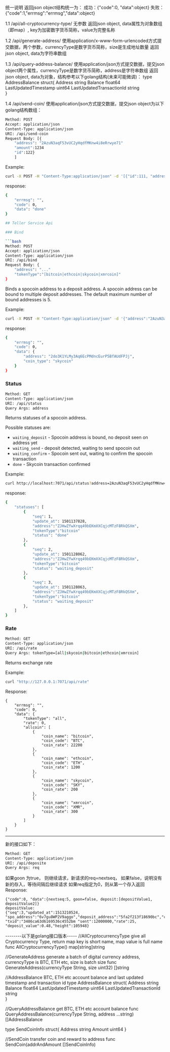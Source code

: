 统一说明
返回json object结构统一为：
成功：{"code":0, "data":object}
失败：{"code":1,"errmsg":"errmsg","data":object}

1.1 /api/all-cryptocurrency-type/
无参数
返回json object, data属性为对象数组（即map）, key为加密数字货币简称，value为完整名称

1.2 /api/generate-address/
使用application/x-www-form-urlencoded方式提交数据，两个参数，currencyType是数字货币简称，size是生成地址数量
返回json object, data为字符串数组

1.3 /api/query-address-balance/
使用application/json方式提交数据，提交json object两个属性，currencyType是数字货币简称，address是字符串数组
返回json object, data为对象，结构参考以下golang结构(未来可能微调)：
type AddressBalance struct{
	Address string
	Balance float64
	LastUpdatedTimestamp uint64
	LastUpdatedTransactionId string		
}

1.4 /api/send-coin/
使用application/json方式提交数据，提交json object为以下golang结构数组：

```bash
Method: POST
Accept: application/json
Content-Type: application/json
URI: /api/send-coin
Request Body: [{
    "address": "2AzuN3aqF53vUC2yHqdfMKnw4i8eRrwye71"
    "amount":1234
    "id":122}
    ]
```
Example:

```bash
curl -X POST -H "Content-Type:application/json" -d '[{"id":111, "address":"2AzuN3aqF53vUC2yHqdfMKnw4i8eRrwye71","amount":"1234"}]' http://localhost:7071/api/send-coin
```

response:

```bash
{
    "errmsg": "",
    "code": 0,
    "data": "done"
}

## Teller Service Api

### Bind

```bash
Method: POST
Accept: application/json
Content-Type: application/json
URI: /api/bind
Request Body: {
    "address": "..."
    "tokenType":"[bitcoin|ethcoin|skycoin|xmrcoin]"
}
```

Binds a spocoin address to a deposit address. A spocoin address can be bound to
multiple deposit addresses.  The default maximum number of bound addresses is 5.

Example:

```bash
curl -X POST -H "Content-Type:application/json" -d '{"address":"2AzuN3aqF53vUC2yHqdfMKnw4i8eRrwye71","coin_type":"skycoin"}' http://localhost:7071/api/bind/
```

response:

```bash
{
    "errmsg": "",
    "code": 0,
    "data": {
        "address": "2do3K1YLMy3Aq6EcPMdncEurP5BfAUdFPJj",
        "coin_type": "skycoin"
    }
}
```

### Status

```bash
Method: GET
Content-Type: application/json
URI: /api/status
Query Args: address
```

Returns statuses of a spocoin address.

Possible statuses are:

* `waiting_deposit` - Spocoin address is bound, no deposit seen on address yet
* `waiting_send` - deposit detected, waiting to send spocoin out
* `waiting_confirm` - Spocoin sent out, waiting to confirm the spocoin transaction
* `done` - Skycoin transaction confirmed

Example:

```bash
curl http://localhost:7071/api/status?address=2AzuN3aqF53vUC2yHqdfMKnw4i8eRrwye71\&coin_type=bitcoin
```

response:

```bash
{
    "statuses": [
        {
            "seq": 1,
            "update_at": 1501137828,
            "address":"ZJHwZfwXrqq49bEKmXXCqjcMTzF8RkQSXm",
            "tokenType":"bitcoin"
            "status": "done"
        },
        {
            "seq": 2,
            "update_at": 1501128062,
            "address":"ZJHwZfwXrqq49bEKmXXCqjcMTzF8RkQSXm",
            "tokenType":"bitcoin"
            "status": "waiting_deposit"
        },
        {
            "seq": 3,
            "update_at": 1501128063,
            "address":"ZJHwZfwXrqq49bEKmXXCqjcMTzF8RkQSXm",
            "tokenType":"bitcoin"
            "status": "waiting_deposit"
        },
    ]
}
```

### Rate

```bash
Method: GET
Content-Type: application/json
URI: /api/rate
Query Args: tokenType=[all|skycoin|bitcoin|ethcoin|xmrcoin]
```

Returns exchange rate

Example:

```bash
curl "http://127.0.0.1:7071/api/rate"
```

Response:
```
{
    "errmsg": "",
    "code": 0,
    "data": {
        "tokenType": "all",
        "rate": 0,
        "allcoin": [
            {
                "coin_name": "bitcoin",
                "coin_code": "BTC",
                "coin_rate": 22200
            },
            {
                "coin_name": "ethcoin",
                "coin_code": "ETH",
                "coin_rate": 1200
            },
            {
                "coin_name": "skycoin",
                "coin_code": "SKY",
                "coin_rate": 200
            },
            {
                "coin_name": "xmrcoin",
                "coin_code": "XMR",
                "coin_rate": 300
            }
        ]
    }
}
```
----

新的接口如下：

```bash
Method: GET
Content-Type: application/json
URI: /api/deposite
Query Args: req
```
如果goon 为true， 则继续请求，新请求的req=nextseq， 如果false，说明没有新的存入，等待间隔后继续请求
如果req指定为0，则从第一个存入返回
Response:
```
{"code":0, "data":{nextseq:5, goon=false, deposit:[depositValue1, depositValue2]}
depositValue:
{"seq":3,"updated_at":1513210524, "spo_address":"6v7gu8WP2V9aggo","deposit_address":"5fa2f213f18690bc","coin_type":"bitcoin", "txid":"3486ca63d6169536c4552bm "sent":12000000,"rate":25, "deposit_value":0.48,"height":105948}
```


--------以下是golang接口版本-----
//AllCryptocurrencyType give all Cryptocurrency Type, return map key is short name, map value is full name
func AllCryptocurrencyType() map[string]string

//GenerateAddress generate a batch of digital currency address, currencyType is BTC, ETH etc, size is batch size
func GenerateAddress(currencyType String, size uint32) []string

//AddressBalance BTC, ETH etc account balance and last updated timestamp and transaction id
type AddressBalance struct{
	Address string
	Balance float64
	LastUpdatedTimestamp uint64
	LastUpdatedTransactionId string		
}

//QueryAddressBalance get BTC, ETH etc account balance
func QueryAddressBalance(currencyType String, address ...string) []AddressBalance

type SendCoinInfo struct{
	Address string
	Amount uint64
}

//SendCoin transfer coin and reward to address
func SendCoin(addrAndAmount []SendCoinInfo)
